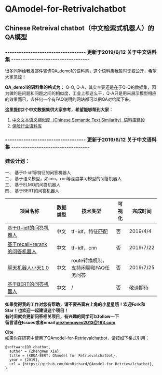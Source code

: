 # QAmodel-for-Retrivalchatbot
## Chinese Retreival chatbot（中文检索式机器人）的QA模型  
### ----------------------------------- 更新于2019/6/12 关于中文语料集 ----------------------------------  
  
很多同学给我发邮件咨询QA_demo1的语料集，这个语料集我暂时无权公开，希望大家见谅！  
  
**QA_demo1的语料集的格式为：** Q-Q, Q-A，其实主要还是在于Q-Q的数据集，因为做的是问题和问题之间的相似度，工业上都这么干，Q-A只是用来展示模型相应的效果而已，去任何一个有FAQ说明的网站都可以把QA对给爬下来。  
  
**这里提供2个中文数据集供大家参考，希望能够帮到大家：**  
1. [中文文本语义相似度（Chinese Semantic Text Similarity）语料库建设](https://github.com/IAdmireu/ChineseSTS)  
2. [保险行业语料库](https://github.com/Samurais/insuranceqa-corpus-zh)  
  
### ----------------------------------- 更新于2019/6/12 关于中文语料集 ----------------------------------  

### 建设计划： 
一、 基于tf-idf等特征的问答机器人  
二、 基于语义模型，如cnn，rnn等深度学习模型的问答机器人  
三、 基于ELMO的问答机器人  
四、 基于BERT的问答机器人  

|项目名称|数据类型|技术类型|可视化|完成时间|
|-|-|-|-|-|
|[基于tf-idf的问答机器人](https://github.com/WenRichard/QAmodel-for-Retrievalchatbot/tree/master/QAdemo_base1)|中文|tf-idf，特征匹配|否|2019/4/4|
|[基于recall+rerank的问答机器人](https://github.com/WenRichard/Customer-Chatbot/tree/master/smart-chatbot-zero)|中文|tf-idf，cnn|否|2019/7/22|
|[聊天机器人小天1.0](https://github.com/WenRichard/Customer-Chatbot/tree/master/xiaotian-chatbot1.0)|中文|route转换机制，支持闲聊和FAQ任务问答|否|2019/7/25|
|[基于BERT的问答机器人]()|中文|/|否|敬请期待|


**如果觉得我的工作对您有帮助，请不要吝啬右上角的小星星哦！欢迎Fork和Star！也欢迎一起建设这个项目！**    
**有时间就会更新问答相关项目，有兴趣的同学可以follow一下**  
**留言请在Issues或者email xiezhengwen2013@163.com**

 **Cite**     
如果你在研究中使用了QAmodel-for-Retrievalchatbot，请按如下格式引用：  

```
@software{QR-chatbot,
  author = {ZhengWen Xie},
  title = {KBQA-BERT: QAmodel for Retrievalchatbot},
  year = {2019},
  url = {https://github.com/WenRichard/QAmodel-for-Retrievalchatbot},
}
```
